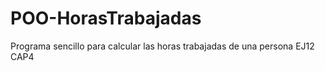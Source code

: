 # POO-HorasTrabajadas
Programa sencillo para calcular las horas trabajadas de una persona EJ12 CAP4
